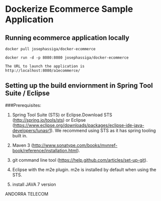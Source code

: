 # Dockerize Ecommerce Sample Application

## Running ecommerce application locally

	docker pull josephassiga/docker-ecommerce

	docker run -d -p 8080:8080 josephassiga/docker-ecommerce

    The URL to launch the application is http://localhost:8080/a1ecommerce/

## Setting up the build enviornment in Spring Tool Suite / Eclipse

###Prerequisites:
1)	Spring Tool Suite (STS) or Eclipse.Download STS (http://spring.io/tools/sts) or Eclipse (https://www.eclipse.org/downloads/packages/eclipse-ide-java-developers/lunasr1). We recommend using STS as it has spring tooling built in. 

2)	Maven 3 (http://www.sonatype.com/books/mvnref-book/reference/installation.html). 

3)	git command line tool (https://help.github.com/articles/set-up-git).

4)	Eclipse with the m2e plugin. m2e is installed by default when using the STS.

5) install JAVA 7 version

ANDORRA TELECOM
